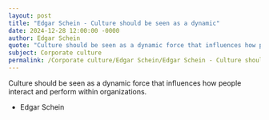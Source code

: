 ```yaml
---
layout: post
title: "Edgar Schein - Culture should be seen as a dynamic"
date: 2024-12-28 12:00:00 -0000
author: Edgar Schein
quote: "Culture should be seen as a dynamic force that influences how people interact and perform within organizations."
subject: Corporate culture
permalink: /Corporate culture/Edgar Schein/Edgar Schein - Culture should be seen as a dynamic
---
```


Culture should be seen as a dynamic force that influences how people interact and perform within organizations.

- Edgar Schein
